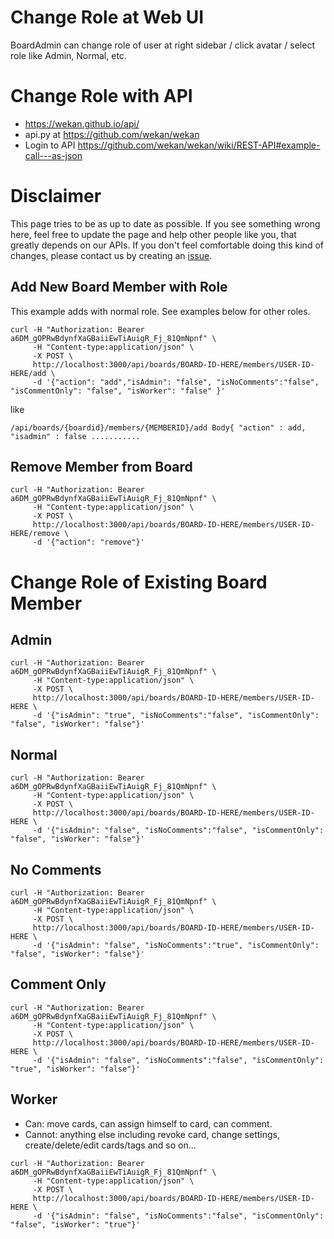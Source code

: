 # Change Role at Web UI

BoardAdmin can change role of user at right sidebar / click avatar / select role like Admin, Normal, etc.

# Change Role with API

- https://wekan.github.io/api/
- api.py at https://github.com/wekan/wekan
- Login to API https://github.com/wekan/wekan/wiki/REST-API#example-call---as-json

# Disclaimer

This page tries to be as up to date as possible. If you see something wrong here, feel free to update the page and help other people like you, that greatly depends on our APIs. If you don't feel comfortable doing this kind of changes, please contact us by creating an [issue](https://github.com/wekan/wekan/issues/new).

## Add New Board Member with Role
This example adds with normal role. See examples below for other roles.
```
curl -H "Authorization: Bearer a6DM_gOPRwBdynfXaGBaiiEwTiAuigR_Fj_81QmNpnf" \
     -H "Content-type:application/json" \
     -X POST \
     http://localhost:3000/api/boards/BOARD-ID-HERE/members/USER-ID-HERE/add \
     -d '{"action": "add","isAdmin": "false", "isNoComments":"false", "isCommentOnly": "false", "isWorker": "false" }'
```
like
```
/api/boards/{boardid}/members/{MEMBERID}/add Body{ "action" : add, "isadmin" : false ...........
```

## Remove Member from Board
```
curl -H "Authorization: Bearer a6DM_gOPRwBdynfXaGBaiiEwTiAuigR_Fj_81QmNpnf" \
     -H "Content-type:application/json" \
     -X POST \
     http://localhost:3000/api/boards/BOARD-ID-HERE/members/USER-ID-HERE/remove \
     -d '{"action": "remove"}'
```

# Change Role of Existing Board Member

## Admin
```
curl -H "Authorization: Bearer a6DM_gOPRwBdynfXaGBaiiEwTiAuigR_Fj_81QmNpnf" \
     -H "Content-type:application/json" \
     -X POST \
     http://localhost:3000/api/boards/BOARD-ID-HERE/members/USER-ID-HERE \
     -d '{"isAdmin": "true", "isNoComments":"false", "isCommentOnly": "false", "isWorker": "false"}'
```
## Normal
```
curl -H "Authorization: Bearer a6DM_gOPRwBdynfXaGBaiiEwTiAuigR_Fj_81QmNpnf" \
     -H "Content-type:application/json" \
     -X POST \
     http://localhost:3000/api/boards/BOARD-ID-HERE/members/USER-ID-HERE \
     -d '{"isAdmin": "false", "isNoComments":"false", "isCommentOnly": "false", "isWorker": "false"}'
```
## No Comments
```
curl -H "Authorization: Bearer a6DM_gOPRwBdynfXaGBaiiEwTiAuigR_Fj_81QmNpnf" \
     -H "Content-type:application/json" \
     -X POST \
     http://localhost:3000/api/boards/BOARD-ID-HERE/members/USER-ID-HERE \
     -d '{"isAdmin": "false", "isNoComments":"true", "isCommentOnly": "false", "isWorker": "false"}'
```
## Comment Only
```
curl -H "Authorization: Bearer a6DM_gOPRwBdynfXaGBaiiEwTiAuigR_Fj_81QmNpnf" \
     -H "Content-type:application/json" \
     -X POST \
     http://localhost:3000/api/boards/BOARD-ID-HERE/members/USER-ID-HERE \
     -d '{"isAdmin": "false", "isNoComments":"false", "isCommentOnly": "true", "isWorker": "false"}'
```
## Worker
- Can: move cards, can assign himself to card, can comment.
- Cannot: anything else including revoke card, change settings, create/delete/edit cards/tags and so on...
```
curl -H "Authorization: Bearer a6DM_gOPRwBdynfXaGBaiiEwTiAuigR_Fj_81QmNpnf" \
     -H "Content-type:application/json" \
     -X POST \
     http://localhost:3000/api/boards/BOARD-ID-HERE/members/USER-ID-HERE \
     -d '{"isAdmin": "false", "isNoComments":"false", "isCommentOnly": "false", "isWorker": "true"}'
```

